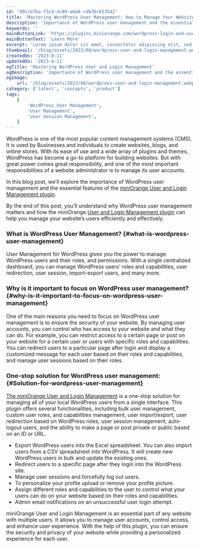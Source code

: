 ```yaml
---
id: '99ccb7ba-f3cd-4c89-a6e6-cdb76c653542'
title: 'Mastering WordPress User Management: How to Manage Your Website’s Users in One Place'
description: 'Importance of WordPress user management and the essential features of the miniOrange WordPress User and Login Management plugin'
keywords: ''
mainButtonLink: 'https://plugins.miniorange.com/wordpress-login-and-user-management-plugin'
mainButtonText: 'Learn More'
excerpt: 'Lorem ipsum dolor sit amet, consectetur adipiscing elit, sed do eiusmod tempor incididunt ut labore et dolore magna aliqua. Praesent elementum facilisis leo vel fringilla est ullamcorper eget. At imperdiet dui accumsan sit amet nulla facilities morbi tempus.'
thumbnail: '/blog/assets/2023/08/wordpress-user-and-login-management.webp'
createdOn: '2023-8-11'
updatedOn: '2023-8-11'
ogTitle: 'Mastering WordPress User and Login Management'
ogDescription: 'Importance of WordPress user management and the essential features of the miniOrange WordPress User and Login Management plugin'
ogImage:
    url: '/blog/assets/2023/08/wordpress-user-and-login-management.webp'
category: ['latest', 'concepts', 'product']
tags:
    [
        'WordPress User Management',
        'User Management',
        'User Session Management',
    ]
---
```


WordPress is one of the most popular content management systems (CMS). It is used by Businesses and individuals to create websites, blogs, and online stores. With its ease of use and a wide array of plugins and themes, WordPress has become a go-to platform for building websites. But with great power comes great responsibility, and one of the most important responsibilities of a website administrator is to manage its user accounts.

In this blog post, we’ll explore the importance of WordPress user management and the essential features of the [miniOrange User and Login Management plugin](https://plugins.miniorange.com/wordpress-login-and-user-management-plugin).

By the end of this post, you’ll understand why WordPress user management matters and how the miniOrange [User and Login Management plugin](https://wordpress.org/plugins/user-and-login-management/) can help you manage your website’s users efficiently and effectively.

### **What is WordPress User Management?** {#what-is-wordpress-user-management}

User Management for WordPress gives you the power to manage WordPress users and their roles, and permissions. With a single centralized dashboard, you can manage WordPress users’ roles and capabilities, user redirection, user session, import-export users, and many more.

### **Why is it important to focus on WordPress user management?** {#why-is-it-important-to-focus-on-wordpress-user-management}

One of the main reasons you need to focus on WordPress user management is to ensure the security of your website. By managing user accounts, you can control who has access to your website and what they can do. For example, you can restrict access to a certain page or post on your website for a certain user or users with specific roles and capabilities. You can redirect users to a particular page after login and display a customized message for each user based on their roles and capabilities, and manage user sessions based on their roles.

### **One-stop solution for WordPress user management:** {#Solution-for-wordpress-user-management}

[The miniOrange User and Login Management](https://plugins.miniorange.com/wordpress-login-and-user-management-plugin) is a one-stop solution for managing all of your local WordPress users from a single interface. This plugin offers several functionalities, including bulk user management, custom user roles, and capabilities management, user import/export, user redirection based on WordPress roles, user session management, auto-logout users, and the ability to make a page or post private or public based on an ID or URL.

- Export WordPress users into the Excel spreadsheet. You can also import users from a CSV spreadsheet into WordPress. It will create new WordPress users in bulk and update the existing ones.
- Redirect users to a specific page after they login into the WordPress site.
- Manage user sessions and forcefully log out users.
- To personalize your profile upload or remove your profile picture.
- Assign different roles and capabilities to the user to control what your users can do on your website based on their roles and capabilities.
- Admin email notifications on an unsuccessful user login attempt.

miniOrange User and Login Management is an essential part of any website with multiple users. It allows you to manage user accounts, control access, and enhance user experience. With the help of this plugin, you can ensure the security and privacy of your website while providing a personalized experience for each user.